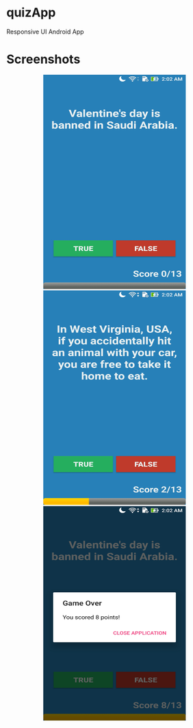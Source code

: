 # quizApp
Responsive UI Android App
# Screenshots
<div align="center">
    <img src="/images/img1.jpg" width="333px" height="500px" </img>
    <br/>
    <img src="/images/img2.jpg" width="333px" height="500px" </img>
    <br/>
    <img src="/images/img3.jpg" width="333px" height="500px" </img> 
</div>
